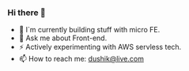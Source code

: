 ### Hi there 👋

<!--
**dush-ik/dush-ik** is a ✨ _special_ ✨ repository because its `README.md` (this file) appears on your GitHub profile.

Here are some ideas to get you started:


- 🌱 I`m currently learning ...
- 👯 I`m looking to collaborate on ...
- 🤔 I`m looking for help with ...

- 😄 Pronouns: ...
- ⚡ Fun fact: ...
-->

- 🔭 I`m currently building stuff with micro FE.
- 💬 Ask me about Front-end.
- ⚡ Actively experimenting with AWS servless tech.
- 📫 How to reach me: dushik@live.com
